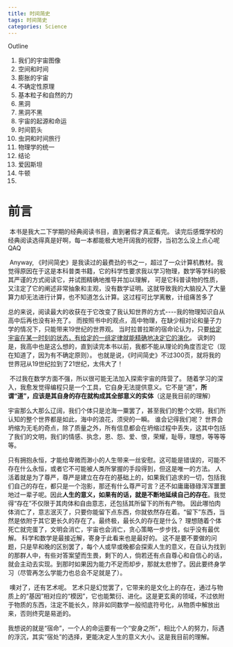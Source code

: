 ```yaml
---
title: 时间简史
tags: 时间简史
categories: Science
---
```


Outline

1. 我们的宇宙图像
2. 空间和时间
3. 膨胀的宇宙
4. 不确定性原理
5. 基本粒子和自然的力
6. 黑洞
7. 黑洞不黑
8. 宇宙的起源和命运
9. 时间箭头
10. 虫洞和时间旅行
11. 物理学的统一
12. 结论
13. 爱因斯坦
14. 牛顿
15. 

# 前言

​	本书是我大二下学期的经典阅读书目，直到暑假才真正看完。 读完后感慨学校的经典阅读选得真是好啊，每一本都能极大地开阔我的视野，当初怎么没上点心呢QAQ

​	Anyway, 《时间简史》是我读过的最费劲的书之一，超过了一众计算机教材。我觉得原因在于这是本科普类书籍，它的科学性要求我以学习物理，数学等学科的极其严谨的方式阅读它，并试图精确地推导并加以理解， 可是它科普读物的性质，又注定了它的阐述非常抽象和主观，没有数学证明。这就导致我的大脑投入了大量算力却无法进行计算，也不知道怎么计算。这过程可比学离散，计组痛苦多了

​	总的来说，阅读最大的收获在于它改变了我认知世界的方式----我的物理知识自从高中后再也没有补充了。 而按照书中的观点，高中物理，在缺少相对论和量子力学的情况下，只能带来19世纪的世界观。 当时拉普拉斯的宿命论认为，只要<u>给定宇宙在某一时刻的状态，有给定的一组定律就能精确地决定它的演化</u>。 讽刺的是，我高中也是这么想的，直到读完本书以前，我都不能从理论的角度否定它（现在知道了，因为有不确定原则）。 也就是说，《时间简史》不过300页，就将我的世界冠从19世纪拉到了21世纪，太伟大了！

​	不过我在数学方面不强，所以很可能无法加入探索宇宙的阵营了。 随着学习的深入，我愈发觉得编程只是一个工具，它自身无法提供意义。它不是“道”，**所谓“道”，应该是其自身的存在就构成其全部意义的实体**（这是我目前的理解）

​	宇宙那么大那么辽阔，我们个体只是沧海一粟罢了，甚至我们的整个文明，我们所认知的整个世界都是如此，海中的浪花，须臾的一瞬。 谁会记得我们呢？ 世界会坍缩为无毛的奇点，除了质量之外，所有信息都会在坍缩过程中丢失，这其中包括了我们的文明，我们的情感、执念，恩、怨、爱、恨，荣耀，耻辱，理想，等等等等。

​	只有拥抱永恒，才能给卑微而渺小的人生带来一丝安慰。这可能是错误的，可能不存在什么永恒，或者它不可能被人类所掌握的手段得到，但这是唯一的方法。 人活着就是为了尊严，尊严是建立在存在的基础上的，如果我们追求的一切，包括我们自己的存在，都只是一个泡影，那还有什么尊严可言？还不如庸庸碌碌浑浑噩噩地过一辈子呢。因此**人生的意义，如果有的话，就是不断地延续自己的存在**。我觉得“存在”不仅限于其肉体和自由意志，还包括其所留下的所有产物。 因此哪怕肉体消亡了，意志泯灭了，只要你能留下点东西，你就依然存在着。“留下”东西，当然是依附于其它更长久的存在了。最终极，最长久的存在是什么？ 理想随着个体死亡就完蛋了，文明会消亡，宇宙也会消亡，贪心策略一步步找，似乎没有最优解。 科学和数学是最接近解，寄身于此看来也是最好的。 这不是要不要做的问题，只是早和晚的区别罢了，每个人或早或晚都会探索人生的意义，在自认为找到的那群人中，有些对答案望而生畏，剩下的人，倘若还有点自尊心和自信心的话，就会主动去实现。到那时如果因为能力不足而却步，那就太悲惨了。因此要终身学习（尽管再怎么学能力也总会不足就是了）。

​	噢对了，还有艺术呢。 艺术只是幻觉罢了，它带来的是文化上的存在，通过与物质上的“基因”相对应的“模因”，它也能繁衍、进化。这是更玄奥的领域，不过依附于物质的东西，注定不能长久，除非如同数学一般彻底符号化，从物质中解放出来，否则终究是易逝的。

​	我想说的就是“宿命”，一个人的命运要有一个“安身之所”，相比个人的努力，际遇的浮沉，其实“宿处”的选择，更能决定人生的意义大小。这是我目前的理解。



